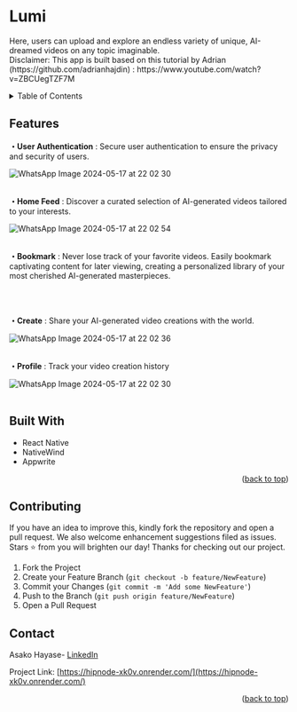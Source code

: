 <a id="readme-top"></a>
<h1>Lumi</h1>

<div align="left">
  <p>
   Here, users can upload and explore an endless variety of unique, AI-dreamed videos on any topic imaginable.
  <br /> Disclaimer: This app is built based on this tutorial by Adrian (https://github.com/adrianhajdin) : https://www.youtube.com/watch?v=ZBCUegTZF7M
  </p>
</div>


<!-- TABLE OF CONTENTS -->
<details>
  <summary>Table of Contents</summary>
  <ol>
    <li><a href="#features">Features</a> </li>
    <li><a href="#built-with">Built With</a></li>
    <li><a href="#contributing">Contributing</a></li>
    <li><a href="#contact">Contact</a></li>
    <li><a href="#co-authors">Co-Authors</a></li>
  </ol>
</details>



<!-- ABOUT THE PROJECT -->
## Features
**・User Authentication** : Secure user authentication to ensure the privacy and security of users.

<img width="700">![WhatsApp Image 2024-05-17 at 22 02 30](https://github.com/asakohayase/react_native_crash_course/assets/76857882/951ecf22-c34f-4118-a87d-bb2eb5b85081)</img>
<br />
<br />

**・Home Feed** : Discover a curated selection of AI-generated videos tailored to your interests.

<img>![WhatsApp Image 2024-05-17 at 22 02 54](https://github.com/asakohayase/react_native_crash_course/assets/76857882/bd9713b2-e80c-4e18-91ec-ae1315e5b31f)</img>
<br />
<br />

**・Bookmark** : Never lose track of your favorite videos. Easily bookmark captivating content for later viewing, creating a personalized library of your most cherished AI-generated masterpieces.

<!-- ADD SCREENSHOT LATER -->
<br />
<br />

**・Create** : Share your AI-generated video creations with the world. 

<img>![WhatsApp Image 2024-05-17 at 22 02 36](https://github.com/asakohayase/react_native_crash_course/assets/76857882/d52ae3aa-1259-4979-ac07-fbedecf76054)</img>
<br />
<br />

**・Profile** : Track your video creation history

<img>![WhatsApp Image 2024-05-17 at 22 02 30](https://github.com/asakohayase/react_native_crash_course/assets/76857882/135f9872-7b7a-49b3-b96c-c7b4c6f93a6)</img>
<br />
<br />



## Built With

* React Native
* NativeWind
* Appwrite

<p align="right">(<a href="#readme-top">back to top</a>)</p>


<!-- CONTRIBUTING -->
## Contributing

If you have an idea to improve this, kindly fork the repository and open a pull request. We also welcome enhancement suggestions filed as issues. 
Stars ⭐ from you will brighten our day! Thanks for checking out our project.

1. Fork the Project
2. Create your Feature Branch (`git checkout -b feature/NewFeature`)
3. Commit your Changes (`git commit -m 'Add some NewFeature'`)
4. Push to the Branch (`git push origin feature/NewFeature`)
5. Open a Pull Request





<!-- CONTACT -->
## Contact

Asako Hayase- [LinkedIn](https://www.linkedin.com/in/asako-hayase-924508ba/)

Project Link: [https://hipnode-xk0v.onrender.com/](https://hipnode-xk0v.onrender.com/)



<p align="right">(<a href="#readme-top">back to top</a>)</p>
